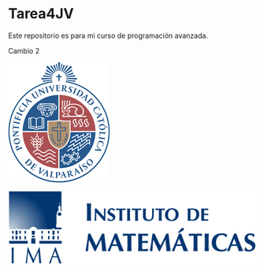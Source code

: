 # Tarea4JV
Este repositorio es para mi curso de programación avanzada. 

Cambio 2

![My Image](imagen3.png)

![My Image](imagen4.png)
